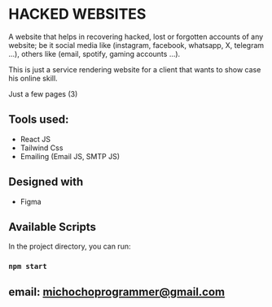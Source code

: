 # HACKED WEBSITES

A website that helps in recovering hacked, lost or forgotten accounts  of any website; be it social media like (instagram, facebook, whatsapp, X, telegram ...), others like (email, spotify, gaming accounts …).

This is just a service rendering website for a client that wants to show case his online skill.

Just a few pages (3)

## Tools used:
* React JS
* Tailwind Css
* Emailing (Email JS, SMTP JS)

## Designed with
* Figma

## Available Scripts

In the project directory, you can run:

### `npm start`

## email: michochoprogrammer@gmail.com